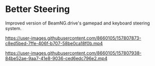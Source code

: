 # Better Steering
Improved version of BeamNG.drive's gamepad and keyboard steering system.


https://user-images.githubusercontent.com/8660105/157807873-c8ed5bed-7ffe-406f-b707-58be0ca18f0b.mp4



https://user-images.githubusercontent.com/8660105/157807938-84be52ae-9aa7-41e8-9036-ced6edc796e2.mp4

